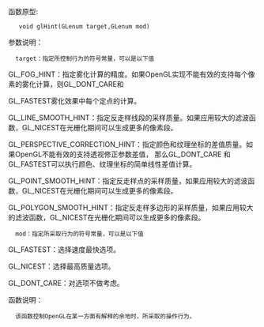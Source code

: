 函数原型:

       void glHint(GLenum target,GLenum mod)

参数说明：

      target：指定所控制行为的符号常量，可以是以下值

GL_FOG_HINT：指定雾化计算的精度。如果OpenGL实现不能有效的支持每个像素的雾化计算，则GL_DONT_CARE和

GL_FASTEST雾化效果中每个定点的计算。

GL_LINE_SMOOTH_HINT：指定反走样线段的采样质量。如果应用较大的滤波函数，GL_NICEST在光栅化期间可以生成更多的像素段。

GL_PERSPECTIVE_CORRECTION_HINT：指定颜色和纹理坐标的差值质量。如果OpenGL不能有效的支持透视修正参数差值，
那么GL_DONT_CARE 和 GL_FASTEST可以执行颜色、纹理坐标的简单线性差值计算。

GL_POINT_SMOOTH_HINT：指定反走样点的采样质量，如果应用较大的滤波函数，GL_NICEST在光栅化期间可以生成更多的像素段。

GL_POLYGON_SMOOTH_HINT：指定反走样多边形的采样质量，如果应用较大的滤波函数，GL_NICEST在光栅化期间可以生成更多的像素段。

      mod：指定所采取行为的符号常量，可以是以下值

GL_FASTEST：选择速度最快选项。

GL_NICEST：选择最高质量选项。

GL_DONT_CARE：对选项不做考虑。

函数说明：

      该函数控制OpenGL在某一方面有解释的余地时，所采取的操作行为。